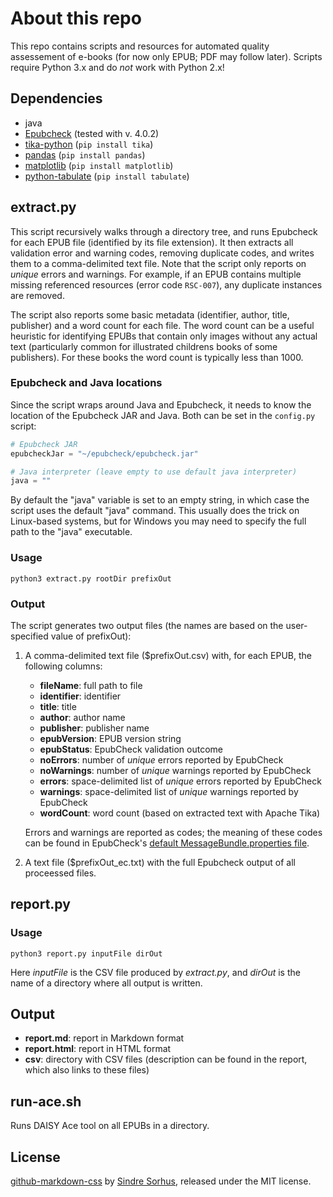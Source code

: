 # About this repo

This repo contains scripts and resources for automated quality assessement of e-books (for now only EPUB; PDF may follow later). Scripts require Python 3.x and do *not* work with Python 2.x!

## Dependencies

- java
- [Epubcheck](https://github.com/IDPF/epubcheck) (tested with v. 4.0.2)
- [tika-python](https://github.com/chrismattmann/tika-python) (`pip install tika`)
- [pandas](https://pandas.pydata.org/) (`pip install pandas`)
- [matplotlib](https://matplotlib.org/) (`pip install matplotlib`)
- [python-tabulate](https://github.com/astanin/python-tabulate) (`pip install tabulate`)


## extract.py

This script recursively walks through a directory tree, and runs Epubcheck for each EPUB file (identified by its file extension). It then extracts all validation error and warning codes, removing duplicate codes, and writes them to a comma-delimited text file. Note that the script only reports on *unique* errors and warnings. For example, if an EPUB contains multiple missing referenced resources (error code `RSC-007`), any duplicate instances are removed.

The script also reports some basic metadata (identifier, author, title, publisher) and a word count for each file. The word count can be a useful heuristic for identifying EPUBs that contain only images without any actual text (particularly common for illustrated childrens books of some publishers). For these books the word count is typically less than 1000.

### Epubcheck and Java locations

Since the script wraps around Java and Epubcheck, it needs to know the location of the Epubcheck JAR and Java. Both can be set in the `config.py` script:

```Python
# Epubcheck JAR
epubcheckJar = "~/epubcheck/epubcheck.jar"

# Java interpreter (leave empty to use default java interpreter)
java = ""
```

By default the "java" variable is set to an empty string, in which case the script uses the default "java" command. This usually does the trick on Linux-based systems, but for Windows you may need to specify the full path to the "java" executable. 

### Usage
```
python3 extract.py rootDir prefixOut
```

### Output

The script generates two output files (the names are based on the user-specified value of prefixOut):

1. A comma-delimited text file (\$prefixOut.csv) with, for each EPUB, the following columns:

    - **fileName**: full path to file
    - **identifier**: identifier
    - **title**: title
    - **author**: author name
    - **publisher**: publisher name
    - **epubVersion**: EPUB version string
    - **epubStatus**: EpubCheck validation outcome
    - **noErrors**: number of *unique* errors reported by EpubCheck
    - **noWarnings**: number of *unique* warnings reported by EpubCheck
    - **errors**: space-delimited list of *unique* errors reported by EpubCheck
    - **warnings**: space-delimited list of *unique* warnings reported by EpubCheck
    - **wordCount**: word count (based on extracted text with Apache Tika)

    Errors and warnings are reported as codes; the meaning of these codes can be found in EpubCheck's [default MessageBundle.properties file](https://github.com/w3c/epubcheck/blob/main/src/main/resources/com/adobe/epubcheck/messages/MessageBundle.properties).

2. A text file (\$prefixOut_ec.txt) with the full Epubcheck output of all proceessed files.

## report.py

### Usage

```
python3 report.py inputFile dirOut
```

Here *inputFile* is the CSV file produced by *extract.py*, and *dirOut* is the name of a directory where all output is written.

## Output

- **report.md**: report in Markdown format
- **report.html**: report in HTML format
- **csv**: directory with CSV files (description can be found in the report, which also links to these files)

## run-ace.sh

Runs DAISY Ace tool on all EPUBs in a directory.

## License

[github-markdown-css](https://github.com/sindresorhus/github-markdown-css) by [Sindre Sorhus](https://sindresorhus.com/), released under the MIT license.
